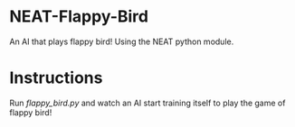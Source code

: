 # NEAT-Flappy-Bird
An AI that plays flappy bird! Using the NEAT python module.

# Instructions
Run *flappy_bird.py* and watch an AI start training itself to play the game of flappy bird!



